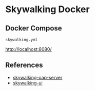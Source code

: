 # Skywalking Docker

## Docker Compose
`skywalking.yml`

[http://localhost:8080/](http://localhost:8080/)

## References
- [skywalking-oap-server](https://hub.docker.com/r/apache/skywalking-oap-server)
- [skywalking-ui](https://hub.docker.com/r/apache/skywalking-ui)